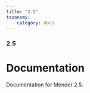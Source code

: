 ```yaml
---
title: "2.5"
taxonomy:
    category: docs
---
```

<!--AUTOVERSION: "title: \"Development\""/integration/complain-->
<!--
Exception to the rule about AUTOVERSION tags coming before their affected block:
For page headers the tag may come after due to misrendering if it is above.
-->

<!--AUTOVERSION: "### Development"/integration/complain-->
### 2.5

# Documentation

<!--AUTOVERSION: "bleeding-edge % branch"/integration/complain-->
Documentation for Mender 2.5.
